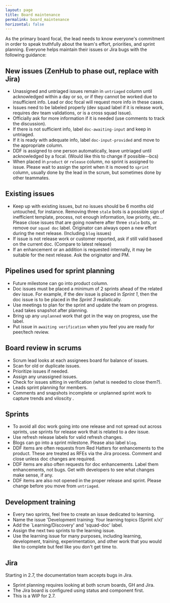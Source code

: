```yaml
---
layout: page
title: Board maintenance
permalink: board_maintenance
horizontal: false
---
```


As the primary board focal, the lead needs to know everyone's commitment in order to speak truthfully about the team's effort, priorities, and sprint planning. Everyone helps maintain their issues or Jira bugs with the following guidance:

## New issues (ZenHub to phase out, replace with Jira)

  - Unassigned and untriaged issues remain in `untriaged` column until acknowledged within a day or so, or if they cannot be worked due to insufficient info. Lead or doc focal will request more info in these cases.
  - Issues need to be labeled properly (dev squad label if it is release work, requires dev team validations, or is a cross squad issue).
  - Officially ask for more information if it is needed (use comments to track the discussion).
  - If there is not sufficient info, label `doc-awaiting-input` and keep in untriaged.
  - If it is ready with adequate info, label `doc-input-provided` and move to the appropriate column.
  - DDF is assigned to one person automatically, leave untriaged until acknowledged by a focal. (Would like this to change if possible--bcs)
  - When placed in `product` or `release` column, no sprint is assigned to issue. Please wait to assign the sprint when it is moved to `sprint` column, usually done by the lead in the scrum, but sometimes done by other teammates.
  
## Existing issues

  - Keep up with existing issues, but no issues should be 6 months old untouched, for instance. Removing three `stale` bots is a possible sign of inefficient template, process, not enough information, low priority, etc... Please close issues that are going nowhere after three `stale` bots, or remove our `squad doc` label. Originator can always open a new effort during the next release. (Including `blog` issues)
  - If issue is not release work or customer reported, ask if still valid based on the current doc. (Compare to latest release)
  - If an enhancement or an addition is requested internally, it may be suitable for the next release. Ask the originator and PM.
  
## Pipelines used for sprint planning

  - Future milestone can go into product column.
  - Doc issues must be placed a minimum of 2 sprints ahead of the related dev issue. For example, if the dev issue is placed in _Sprint 1_, then the doc issue is to be placed in the _Sprint 3_ realistically.
  - Use meetings to plan for the sprint and update the team on progress. Lead takes snapshot after planning.
  - Bring up any `unplanned` work that got in the way on progress, use the label.
  - Put issue in `awaiting verification` when you feel you are ready for peer/tech review.

## Board review in scrums

  - Scrum lead looks at each assignees board for balance of issues.
  - Scan for old or duplicate issues.
  - Prioritize issues if needed.
  - Assign any unassigned issues.
  - Check for issues sitting in verification (what is needed to close them?).
  - Leads sprint planning for members.
  - Comments and snapshots incomplete or unplanned sprint work to capture trends and viloscity .

## Sprints

  - To avoid all doc work going into one release and not spread out across sprints, use sprints for release work that is related to a dev issue.
  - Use refresh release labels for valid refresh changes.
  - Blogs can go into a sprint milestone. Please also label `blog`.
  - DDF items are often requests from Red Hatters for enhancements to the product. These are treated as RFEs via the Jira process. Comment and close unless doc changes are required. 
  - DDF items are also often requests for doc enhancements. Label them enhancements, not bugs. Get with developers to see what changes make sense, if any.
  - DDF items are also not opened in the proper release and sprint. Please change before you move from `untriaged`. 
  
## Development training

  - Every two sprints, feel free to create an issue dedicated to learning.
  - Name the issue 'Development training: Your learning topics (Sprint x/x)'
  - Add the `Learning/Discovery' and 'squad-doc' label.
  - Assign the next two sprints to the learning issue.
  - Use the learning issue for many purposes, including learning, development, training, experimentation, and other work that you would like to complete but feel like you don't get time to. 

## Jira 

Starting in 2.7, the documentation team accepts bugs in Jira.
  - Sprint planning requires looking at both scrum boards, GH and Jira.
  - The Jira board is configured using status and component first.
  - This is a WIP for 2.7.
  

  
